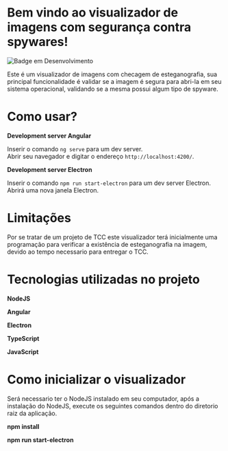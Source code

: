 # Bem vindo ao visualizador de imagens com segurança contra spywares!
![Badge em Desenvolvimento](http://img.shields.io/static/v1?label=STATUS&message=EM%20DESENVOLVIMENTO&color=GREEN&style=for-the-badge) 

Este é um visualizador de imagens com checagem de esteganografia, sua principal funcionalidade é validar se a imagem é segura para abri-la em seu sistema operacional, validando se a mesma possui algum tipo de spyware.
# Como usar?
**Development server Angular**

  Inserir o comando  `ng serve` para um dev server.  
  Abrir seu navegador e digitar o endereço `http://localhost:4200/`.
  
**Development server Electron**

  Inserir o comando  `npm run start-electron` para um dev server Electron. 
  Abrirá uma nova janela Electron.
  
# Limitações
Por se tratar de um projeto de TCC este visualizador terá inicialmente uma programação para verificar a existência de esteganografia na imagem, devido ao tempo necessario para entregar o TCC. 

# Tecnologias utilizadas no projeto

  **NodeJS**
 
  **Angular**
  
  **Electron**

  **TypeScript**

  **JavaScript**

  # Como inicializar o visualizador
  Será necessario ter o NodeJS instalado em seu computador, após a instalação do NodeJS, execute os seguintes comandos dentro do diretorio raiz da aplicação.

  
  **npm install**
  
  **npm run start-electron**
